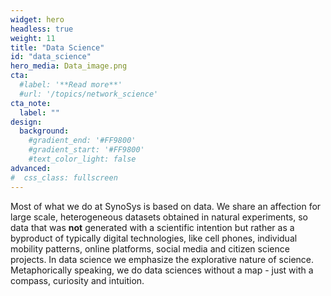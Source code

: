 ```yaml
---
widget: hero
headless: true
weight: 11
title: "Data Science"
id: "data_science"
hero_media: Data_image.png
cta:
  #label: '**Read more**'
  #url: '/topics/network_science'
cta_note:
  label: ""  
design:
  background:
    #gradient_end: '#FF9800'
    #gradient_start: '#FF9800'
    #text_color_light: false
advanced:
#  css_class: fullscreen
---
```


Most of what we do at SynoSys is based on data. We share an affection for large scale, heterogeneous datasets obtained in natural experiments, so data that was **not** generated with a scientific intention but rather as a byproduct of typically digital technologies, like cell phones, individual mobility patterns, online platforms, social media and citizen science projects. In data science we emphasize the explorative nature of science. Metaphorically speaking, we do data sciences without a map - just with a compass, curiosity and intuition. 
